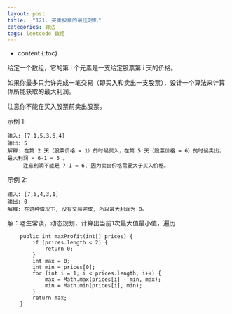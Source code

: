 ```yaml
---
layout: post
title:  "121. 买卖股票的最佳时机"
categories: 算法
tags: leetcode 数组
---
```


* content
{:toc}


给定一个数组，它的第 i 个元素是一支给定股票第 i 天的价格。

如果你最多只允许完成一笔交易（即买入和卖出一支股票），设计一个算法来计算你所能获取的最大利润。

注意你不能在买入股票前卖出股票。

示例 1:

```
输入: [7,1,5,3,6,4]
输出: 5
解释: 在第 2 天（股票价格 = 1）的时候买入，在第 5 天（股票价格 = 6）的时候卖出，最大利润 = 6-1 = 5 。
     注意利润不能是 7-1 = 6, 因为卖出价格需要大于买入价格。
```

示例 2:

```
输入: [7,6,4,3,1]
输出: 0
解释: 在这种情况下, 没有交易完成, 所以最大利润为 0。
```
解：老生常谈，动态规划，计算出当前1次最大值最小值，遍历

```
    public int maxProfit(int[] prices) {
        if (prices.length < 2) {
            return 0;
        }
        int max = 0;
        int min = prices[0];
        for (int i = 1; i < prices.length; i++) {
            max = Math.max(prices[i] - min, max);
            min = Math.min(prices[i], min);
        }
        return max;
    }
```
